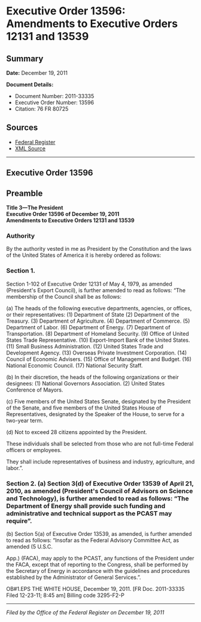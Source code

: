 # Executive Order 13596: Amendments to Executive Orders 12131 and 13539

## Summary

**Date:** December 19, 2011

**Document Details:**
- Document Number: 2011-33335
- Executive Order Number: 13596
- Citation: 76 FR 80725

## Sources
- [Federal Register](https://www.federalregister.gov/documents/2011/12/27/2011-33335/amendments-to-executive-orders-12131-and-13539)
- [XML Source](https://www.federalregister.gov/documents/full_text/xml/2011/12/27/2011-33335.xml)

---

## Executive Order 13596

## Preamble

**Title 3—The President**  
**Executive Order 13596 of December 19, 2011**  
**Amendments to Executive Orders 12131 and 13539**

### Authority

By the authority vested in me as President by the Constitution and the laws of the United States of America it is hereby ordered as follows:
### Section 1.

Section 1-102 of Executive Order 12131 of May 4, 1979, as amended (President's Export Council), is further amended to read as follows:
“The membership of the Council shall be as follows:

(a) The heads of the following executive departments, agencies, or offices, or their representatives:
    (1) Department of State
    (2) Department of the Treasury.
    (3) Department of Agriculture.
    (4) Department of Commerce.
    (5) Department of Labor.
    (6) Department of Energy.
    (7) Department of Transportation.
    (8) Department of Homeland Security.
    (9) Office of United States Trade Representative.
    (10) Export-Import Bank of the United States.
    (11) Small Business Administration.
    (12) United States Trade and Development Agency.
    (13) Overseas Private Investment Corporation.
    (14) Council of Economic Advisers.
    (15) Office of Management and Budget.
    (16) National Economic Council.
    (17) National Security Staff.

(b) In their discretion, the heads of the following organizations or their designees:
    (1) National Governors Association.
    (2) United States Conference of Mayors.

(c) Five members of the United States Senate, designated by the President of the Senate, and five members of the United States House of Representatives, designated by the Speaker of the House, to serve for a two-year term.

(d) Not to exceed 28 citizens appointed by the President.

These individuals shall be selected from those who are not full-time Federal officers or employees.

They shall include representatives of business and industry, agriculture, and labor.”.
### Section 2. (a) Section 3(d) of Executive Order 13539 of April 21, 2010, as amended (President's Council of Advisors on Science and Technology), is further amended to read as follows: “The Department of Energy shall provide such funding and administrative and technical support as the PCAST may require”.

(b) Section 5(a) of Executive Order 13539, as amended, is further amended to read as follows:  “Insofar as the Federal Advisory Committee Act, as amended (5 U.S.C.

App.) (FACA), may apply to the PCAST, any functions of the President under the FACA, except that of reporting to the Congress, shall be performed by the Secretary of Energy in accordance with the guidelines and procedures established by the Administrator of General Services.”.

OB#1.EPS
THE WHITE HOUSE,
December 19, 2011.
[FR Doc. 2011-33335
Filed 12-23-11; 8:45 am]
Billing code 3295-F2-P

---

*Filed by the Office of the Federal Register on December 19, 2011*
